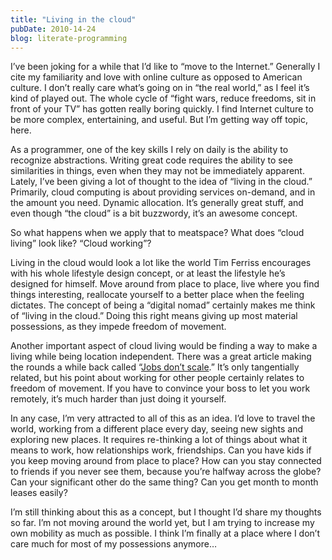 ```yaml
---
title: "Living in the cloud"
pubDate: 2010-14-24
blog: literate-programming
---
```



I’ve been joking for a while that I’d like to “move to the Internet.” Generally I cite my familiarity and love with online culture as opposed to American culture. I don’t really care what’s going on in “the real world,” as I feel it’s kind of played out. The whole cycle of “fight wars, reduce freedoms, sit in front of your TV” has gotten really boring quickly. I find Internet culture to be more complex, entertaining, and useful. But I’m getting way off topic, here.

As a programmer, one of the key skills I rely on daily is the ability to recognize abstractions. Writing great code requires the ability to see similarities in things, even when they may not be immediately apparent. Lately, I’ve been giving a lot of thought to the idea of “living in the cloud.” Primarily, cloud computing is about providing services on-demand, and in the amount you need. Dynamic allocation. It’s generally great stuff, and even though “the cloud” is a bit buzzwordy, it’s an awesome concept.

So what happens when we apply that to meatspace? What does “cloud living” look like? “Cloud working”?

Living in the cloud would look a lot like the world Tim Ferriss encourages with his whole lifestyle design concept, or at least the lifestyle he’s designed for himself. Move around from place to place, live where you find things interesting, reallocate yourself to a better place when the feeling dictates. The concept of being a “digital nomad” certainly makes me think of “living in the cloud.” Doing this right means giving up most material possessions, as they impede freedom of movement.

Another important aspect of cloud living would be finding a way to make a living while being location independent. There was a great article making the rounds a while back called “[Jobs don’t scale](http://romansnitko.posterous.com/jobs-dont-scale).” It’s only tangentially related, but his point about working for other people certainly relates to freedom of movement. If you have to convince your boss to let you work remotely, it’s much harder than just doing it yourself.

In any case, I’m very attracted to all of this as an idea. I’d love to travel the world, working from a different place every day, seeing new sights and exploring new places. It requires re-thinking a lot of things about what it means to work, how relationships work, friendships. Can you have kids if you keep moving around from place to place? How can you stay connected to friends if you never see them, because you’re halfway across the globe? Can your significant other do the same thing? Can you get month to month leases easily?

I’m still thinking about this as a concept, but I thought I’d share my thoughts so far. I’m not moving around the world yet, but I am trying to increase my own mobility as much as possible. I think I’m finally at a place where I don’t care much for most of my possessions anymore…
